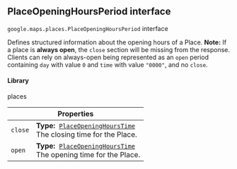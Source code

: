 <h2 id="PlaceOpeningHoursPeriod"> PlaceOpeningHoursPeriod interface </h2><p>
<code><span itemprop="path">google.maps.places</span>.<span itemprop="name">PlaceOpeningHoursPeriod</span></code>
interface
</p><p>Defines structured information about the opening hours of a Place. <strong>Note:</strong> If a place is <strong>always open</strong>, the <code>close</code> section will be missing from the response. Clients can rely on always-open being represented as an <code>open</code> period containing <code>day</code> with value <code>0</code> and <code>time</code> with value <code>"0000"</code>, and no <code>close</code>.</p><h4>Library</h4><p>places</p><div class="devsite-table-wrapper"><table class="properties responsive" summary="interface PlaceOpeningHoursPeriod - Properties">
<thead>
<tr><th colspan="2">Properties</th>
</tr></thead>
<tbody>
<tr id="PlaceOpeningHoursPeriod.close">
<td><code><span>close</span></code></td>
<td><div><strong>Type:</strong>&nbsp; <code><a href="https://github.com/amenadiel/google-maps-documentation/blob/master/docs/PlaceOpeningHoursTime.md">PlaceOpeningHoursTime</a></code></div>
<div class="desc">The closing time for the Place.</div></td>
</tr>
<tr id="PlaceOpeningHoursPeriod.open">
<td><code><span>open</span></code></td>
<td><div><strong>Type:</strong>&nbsp; <code><a href="https://github.com/amenadiel/google-maps-documentation/blob/master/docs/PlaceOpeningHoursTime.md">PlaceOpeningHoursTime</a></code></div>
<div class="desc">The opening time for the Place.</div></td>
</tr>
</tbody>
</table></div>